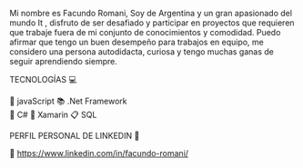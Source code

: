 
Mi nombre es Facundo Romani, Soy de Argentina y un gran apasionado del mundo It , disfruto de ser desafiado y participar en proyectos que requieren que trabaje fuera de mi conjunto de conocimientos y comodidad. Puedo afirmar que tengo un buen desempeño para trabajos en equipo, me considero una persona autodidacta, curiosa y tengo muchas ganas de seguir aprendiendo siempre. 

TECNOLOGÍAS 💻 

🤖 javaScript
📚 .Net Framework   
🎹 C#
📱 Xamarin
📋 SQL

PERFIL PERSONAL DE LINKEDIN 💼 

🍵 https://www.linkedin.com/in/facundo-romani/








